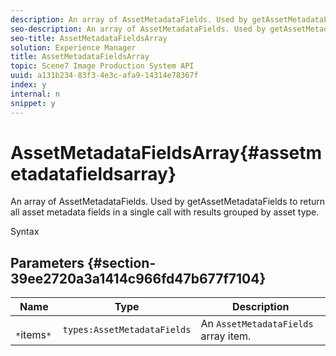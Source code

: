 ```yaml
---
description: An array of AssetMetadataFields. Used by getAssetMetadataFields to return all asset metadata fields in a single call with results grouped by asset type.
seo-description: An array of AssetMetadataFields. Used by getAssetMetadataFields to return all asset metadata fields in a single call with results grouped by asset type.
seo-title: AssetMetadataFieldsArray
solution: Experience Manager
title: AssetMetadataFieldsArray
topic: Scene7 Image Production System API
uuid: a131b234-83f3-4e3c-afa9-14314e78367f
index: y
internal: n
snippet: y
---
```


# AssetMetadataFieldsArray{#assetmetadatafieldsarray}

An array of AssetMetadataFields. Used by getAssetMetadataFields to return all asset metadata fields in a single call with results grouped by asset type.

 Syntax 

## Parameters {#section-39ee2720a3a1414c966fd47b677f7104}

|  Name  | Type  | Description  |
|---|---|---|
|  ` *`items`*`  | `types:AssetMetadataFields`  |An `AssetMetadataFields` array item.  |

